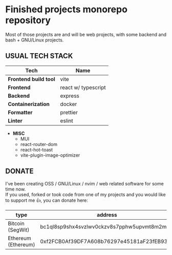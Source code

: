# Finished projects monorepo repository

Most of those projects are and will be web projects,
with some backend and bash + GNU/Linux projects.

## USUAL TECH STACK

| Tech                    | Name                |
| ----------------------- | ------------------- |
| **Frontend build tool** | vite                |
| **Frontend**            | react w/ typescript |
| **Backend**             | express             |
| **Containerization**    | docker              |
| **Formatter**           | prettier            |
| **Linter**              | eslint              |

- **MISC**
  - MUI
  - react-router-dom
  - react-hot-toast
  - vite-plugin-image-optimizer

## DONATE

I've been creating OSS / GNU/Linux / nvim / web
related software for some time now.  
If you used, forked or took code from one of my projects and you
would like to support me 👍, you can donate here:

| type                | address                                    |
| ------------------- | ------------------------------------------ |
| Bitcoin (SegWit)    | bc1ql8sp9shx4svzlwv0ckzv8s7pphw5upvmt8m2m7 |
| Ethereum (Ethereum) | 0xf2FCB0Af39DF7A608b76297e45181aF23fEB939F |
